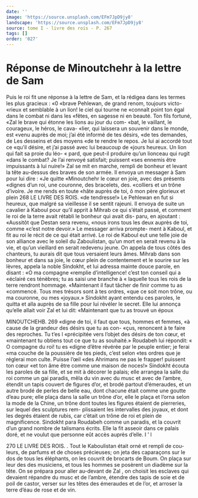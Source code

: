 ```yaml
---
date: ''
image: 'https://source.unsplash.com/EFm7JpD9jy8'
landscape: 'https://source.unsplash.com/EFm7JpD9jy8'
source: tome I - livre des rois - P. 267
tags: []
order: '027'
---
```


# Réponse de Minoutchehr à la lettre de Sam

Puis le roi fit une réponse à la lettre de Sam, et la rédigea dans les termes les plus gracieux : «0 «brave Pehlewan, de grand renom, toujours victo- «rieux et semblable à un lion! le ciel qui tourne ne «connaît point ton égal dans le combat ni dans les
«fêtes, en sagesse ni en beauté. Ton fils fortuné,
«Zal le brave qui étonne les lions au jour du com-
«bat, le vaillant, le courageux, le héros, le cava-
«lier, qui laissera un souvenir dans le monde, est «venu auprès de moi; j’ai été informé de tes désirs,
«de tes demandes, de Les desseins et des moyens «de te rendre le repos. Je lui ai accordé tout ce «qu’il désire, et j’ai passé avec lui beaucoup de
«jours heureux. Un lion qui fait sa proie du léo- « pard, que peut-il produire qu’un lionceau qui rugit «dans le combat? Je l’ai renvoyé satisfait; puissent «ses ennemis être impuissants à lui nuire!»
Zal se mit en marche, rempli de bonheur et levant la tête au-dessus des braves de son armée. Il envoya un messager à Sam pour lui dire : «Je quitte «Minoutchehr le cœur en joie, avec des présents «dignes d’un roi, une couronne, des bracelets, des. «colliers et un trône d’ivoire. Je me rends en toute
«hâte auprès de toi, ô mon père glorieux et plein
268 LE LIVRE DES ROIS.
«de tendresse!» Le Pehlewan en fut si heureux,
que malgré sa vieillesse il se sentit rajeuni. Il
envoya de suite un cavalier à Kaboul pour qu’il
apprit à Mihrab ce qui s’était passé, et comment le
roi de la terre avait rétabli le bonheur qui avait dis-
paru, en ajoutant : «Aussitôt que Destan sera revenu,
«nous irons tous les deux auprès de toi, comme
«c’est notre devoir.» Le messager arriva prompte-
ment à Kaboul, et fit au roi le récit de ce qui était
arrivé. Le roi de Kaboul eut une telle joie de son
alliance avec le soleil du Zaboulistan, qu’un mort
en serait revenu à la vie, et qu’un vieillard en
serait redevenu jeune. On appela de tous côtés des
chanteurs, tu aurais dit que tous versaient leurs
âmes. Mihrab dans son bonheur et dans sa joie, le
cœur plein de contentement et le sourire sur les
lèvres, appela la noble Sindokht, et lui adressa
mainte douce parole, en disant : «O ma compagne
«remplie d’intelligence! c’est ton conseil qui a
«éclairé ces ténèbres; tu as saisi une branche à
« laquelle tous les rois de la terre rendront hommage.
«Maintenant il faut tâcher de finir comme tu as
«commencé. Tous mes trésors sont à tes ordres,
«que ce soit mon trône, ou ma couronne, ou mes «joyaux.» Sindokht ayant entendu ces paroles, le
quitta et alla auprès de sa fille pour lui révéler le secret. Elle lui annonça qu’elle allait voir Zal et lui dit: «Maintenant que tu as trouvé un époux

MINOUTCHEHB. 269 «digne de toi, il faut que tous, hommes et femmes,
«à cause de la grandeur des désirs que tu as con-
«çus, renoncent à te faire des reproches. Tu t’es l «précipitée vers l’objet des désirs de ton cœur, et
«maintenant tu obtiens tout ce que tu as souhaité.»
Roudabeh lui répondit: « O compagne du roi! tu es «digne d’être révérée par le peuple entier; je ferai
«ma couche de la poussière de tes pieds, c’est selon «tes ordres que je réglerai mon culte. Puisse l’œil
«des Ahrimans ne pas le frapper! puissent ton cœur «et ton âme être comme une maison de noces!»
Sindokht écouta les paroles de sa fille, et se mit
à décorer le palais; elle arrangea la salle du roi
comme un gai paradis, mêla du vin avec du musc
et avec de l’ambre, étendit un tapis couvert de
figures d’or, et brodé partout d’émeraudes, et un
autre brodé de perles de belle eau, dont chacune
était comme une goutte d’eau pure; elle plaça dans
la salle un trône d’or, elle le plaça et l’orna selon la
mode de la Chine, un trône dont toutes les figures
étaient de pierreries, sur lequel des sculptures rem-
plissaient les intervalles des joyaux, et dont les degrés étaient de rubis, car c’était un trône de roi
et plein de magnificence. Sindokht para Roudabeh comme un paradis, et la couvrit d’un grand nombre
de talismans écrits. Elle la fit asseoir dans ce palais doré, et ne voulut que personne eût accès auprès
d’elle. I ’ l

270 LE LIVRE DES ROIS. .
Tout le Kaboulistan était orné et rempli de cou-
leurs, de parfums et de choses précieuses; on jeta des caparaçons sur le dos de tous les éléphants, on
les couvrit de brocarts de Boum. On plaça sur leur des des musiciens, et tous les hommes se posèrent un diadème sur la tête. On se prépara pour aller au-devant de Zal , on choisit les esclaves qui devaient répandre du musc et de l’ambre, étendre des tapis
de soie et de poil de castor, verser sur les têtes des émeraudes et de l’or, et arroser la terre d’éau de
rose et de vin.
